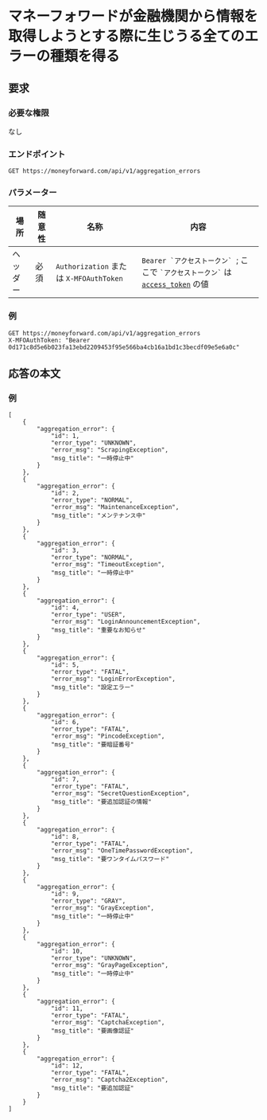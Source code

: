 # マネーフォワードが金融機関から情報を取得しようとする際に生じうる全てのエラーの種類を得る

## 要求

### 必要な権限

なし

### エンドポイント

```
GET https://moneyforward.com/api/v1/aggregation_errors
```

### パラメーター

| 場所     | 随意性 | 名称                                    | 内容                                                                                                 |
| -------- | ------ | --------------------------------------- | ---------------------------------------------------------------------------------------------------- |
| ヘッダー | 必須   | `Authorization` または `X-MFOAuthToken` | `` Bearer `アクセストークン`  ``; ここで `` `アクセストークン` `` は [`access_token`](token.md) の値 |

### 例

```
GET https://moneyforward.com/api/v1/aggregation_errors
X-MFOAuthToken: "Bearer 0d171c8d5e6b023fa13ebd2209453f95e566ba4cb16a1bd1c3becdf09e5e6a0c"
```

## 応答の本文

### 例

```
[
    {
        "aggregation_error": {
            "id": 1,
            "error_type": "UNKNOWN",
            "error_msg": "ScrapingException",
            "msg_title": "一時停止中"
        }
    },
    {
        "aggregation_error": {
            "id": 2,
            "error_type": "NORMAL",
            "error_msg": "MaintenanceException",
            "msg_title": "メンテナンス中"
        }
    },
    {
        "aggregation_error": {
            "id": 3,
            "error_type": "NORMAL",
            "error_msg": "TimeoutException",
            "msg_title": "一時停止中"
        }
    },
    {
        "aggregation_error": {
            "id": 4,
            "error_type": "USER",
            "error_msg": "LoginAnnouncementException",
            "msg_title": "重要なお知らせ"
        }
    },
    {
        "aggregation_error": {
            "id": 5,
            "error_type": "FATAL",
            "error_msg": "LoginErrorException",
            "msg_title": "設定エラー"
        }
    },
    {
        "aggregation_error": {
            "id": 6,
            "error_type": "FATAL",
            "error_msg": "PincodeException",
            "msg_title": "要暗証番号"
        }
    },
    {
        "aggregation_error": {
            "id": 7,
            "error_type": "FATAL",
            "error_msg": "SecretQuestionException",
            "msg_title": "要追加認証の情報"
        }
    },
    {
        "aggregation_error": {
            "id": 8,
            "error_type": "FATAL",
            "error_msg": "OneTimePasswordException",
            "msg_title": "要ワンタイムパスワード"
        }
    },
    {
        "aggregation_error": {
            "id": 9,
            "error_type": "GRAY",
            "error_msg": "GrayException",
            "msg_title": "一時停止中"
        }
    },
    {
        "aggregation_error": {
            "id": 10,
            "error_type": "UNKNOWN",
            "error_msg": "GrayPageException",
            "msg_title": "一時停止中"
        }
    },
    {
        "aggregation_error": {
            "id": 11,
            "error_type": "FATAL",
            "error_msg": "CaptchaException",
            "msg_title": "要画像認証"
        }
    },
    {
        "aggregation_error": {
            "id": 12,
            "error_type": "FATAL",
            "error_msg": "Captcha2Exception",
            "msg_title": "要追加認証"
        }
    }
]
```
